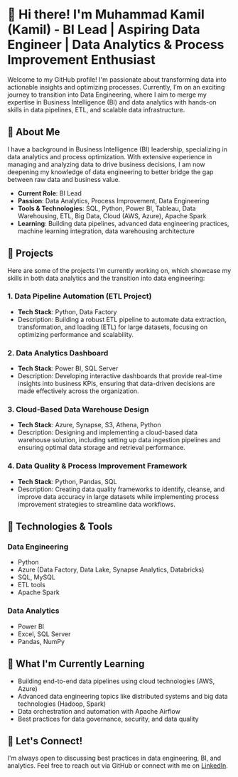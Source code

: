 # 👋 Hi there! I'm Muhammad Kamil (Kamil) - BI Lead | Aspiring Data Engineer | Data Analytics & Process Improvement Enthusiast

Welcome to my GitHub profile! I'm passionate about transforming data into actionable insights and optimizing processes. Currently, I’m on an exciting journey to transition into Data Engineering, where I aim to merge my expertise in Business Intelligence (BI) and data analytics with hands-on skills in data pipelines, ETL, and scalable data infrastructure.

## 💼 About Me

I have a background in Business Intelligence (BI) leadership, specializing in data analytics and process optimization. With extensive experience in managing and analyzing data to drive business decisions, I am now deepening my knowledge of data engineering to better bridge the gap between raw data and business value.

- **Current Role**: BI Lead
- **Passion**: Data Analytics, Process Improvement, Data Engineering
- **Tools & Technologies**: SQL, Python, Power BI, Tableau, Data Warehousing, ETL, Big Data, Cloud (AWS, Azure), Apache Spark
- **Learning**: Building data pipelines, advanced data engineering practices, machine learning integration, data warehousing architecture

## 🚀 Projects

Here are some of the projects I'm currently working on, which showcase my skills in both data analytics and the transition into data engineering:

### 1. **Data Pipeline Automation (ETL Project)**
   - **Tech Stack**: Python, Data Factory
   - Description: Building a robust ETL pipeline to automate data extraction, transformation, and loading (ETL) for large datasets, focusing on optimizing performance and scalability.
   
### 2. **Data Analytics Dashboard**
   - **Tech Stack**: Power BI, SQL Server
   - Description: Developing interactive dashboards that provide real-time insights into business KPIs, ensuring that data-driven decisions are made effectively across the organization.

### 3. **Cloud-Based Data Warehouse Design**
   - **Tech Stack**: Azure, Synapse, S3, Athena, Python
   - Description: Designing and implementing a cloud-based data warehouse solution, including setting up data ingestion pipelines and ensuring optimal data storage and retrieval performance.

### 4. **Data Quality & Process Improvement Framework**
   - **Tech Stack**: Python, Pandas, SQL
   - Description: Creating data quality frameworks to identify, cleanse, and improve data accuracy in large datasets while implementing process improvement strategies to streamline data workflows.

## 🔧 Technologies & Tools

### Data Engineering
- Python
- Azure (Data Factory, Data Lake, Synapse Analytics, Databricks)
- SQL, MySQL
- ETL tools
- Apache Spark

### Data Analytics
- Power BI
- Excel, SQL Server
- Pandas, NumPy


## 🌱 What I'm Currently Learning

- Building end-to-end data pipelines using cloud technologies (AWS, Azure)
- Advanced data engineering topics like distributed systems and big data technologies (Hadoop, Spark)
- Data orchestration and automation with Apache Airflow
- Best practices for data governance, security, and data quality

## 💬 Let's Connect!

I'm always open to discussing best practices in data engineering, BI, and analytics. Feel free to reach out via GitHub or connect with me on [LinkedIn](https://my.linkedin.com/in/muhammad-kamil-abdul-kadir).
